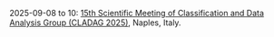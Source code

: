 2025-09-08 to 10: [15th Scientific Meeting of Classification and Data Analysis Group (CLADAG 2025)](https://cladag2025.unina.it/), Naples, Italy.

